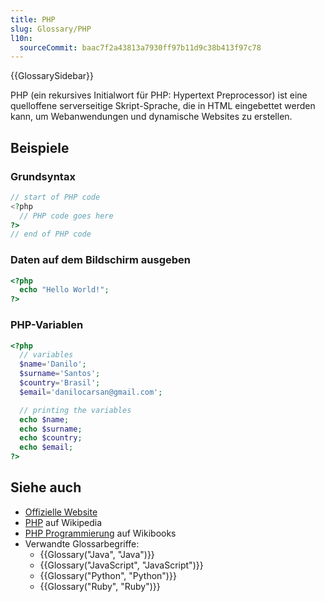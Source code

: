 ```yaml
---
title: PHP
slug: Glossary/PHP
l10n:
  sourceCommit: baac7f2a43813a7930ff97b11d9c38b413f97c78
---
```


{{GlossarySidebar}}

PHP (ein rekursives Initialwort für PHP: Hypertext Preprocessor) ist eine quelloffene serverseitige Skript-Sprache, die in HTML eingebettet werden kann, um Webanwendungen und dynamische Websites zu erstellen.

## Beispiele

### Grundsyntax

```php
// start of PHP code
<?php
  // PHP code goes here
?>
// end of PHP code
```

### Daten auf dem Bildschirm ausgeben

```php
<?php
  echo "Hello World!";
?>
```

### PHP-Variablen

```php
<?php
  // variables
  $name='Danilo';
  $surname='Santos';
  $country='Brasil';
  $email='danilocarsan@gmail.com';

  // printing the variables
  echo $name;
  echo $surname;
  echo $country;
  echo $email;
?>
```

## Siehe auch

- [Offizielle Website](https://www.php.net/)
- [PHP](https://en.wikipedia.org/wiki/PHP) auf Wikipedia
- [PHP Programmierung](https://en.wikibooks.org/wiki/PHP_Programming) auf Wikibooks
- Verwandte Glossarbegriffe:
  - {{Glossary("Java", "Java")}}
  - {{Glossary("JavaScript", "JavaScript")}}
  - {{Glossary("Python", "Python")}}
  - {{Glossary("Ruby", "Ruby")}}
